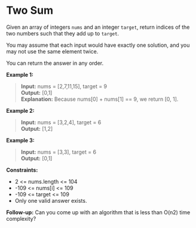 # Two Sum

Given an array of integers `nums` and an integer `target`, return indices of the two numbers such that they add up to `target`.

You may assume that each input would have exactly one solution, and you may not use the same element twice.

You can return the answer in any order.

 


**Example 1:**
> **Input:** nums = [2,7,11,15], target = 9  
> **Output:** [0,1]  
> **Explanation:** Because nums[0] + nums[1] == 9, we return [0, 1].

**Example 2:**
> **Input:** nums = [3,2,4], target = 6  
> **Output:** [1,2]  

**Example 3:**
> **Input:** nums = [3,3], target = 6  
> **Output:** [0,1]  
 

**Constraints:**

  * 2 <= nums.length <= 104
  * -109 <= nums[i] <= 109
  * -109 <= target <= 109
  * Only one valid answer exists.

**Follow-up:** Can you come up with an algorithm that is less than O(n2) time complexity?
